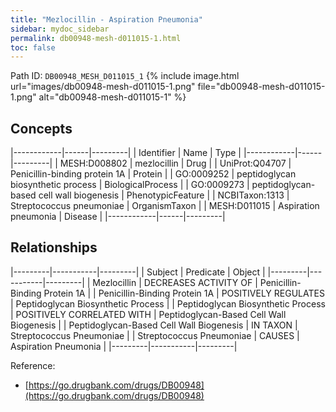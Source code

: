 ```yaml
---
title: "Mezlocillin - Aspiration Pneumonia"
sidebar: mydoc_sidebar
permalink: db00948-mesh-d011015-1.html
toc: false 
---
```



Path ID: `DB00948_MESH_D011015_1`
{% include image.html url="images/db00948-mesh-d011015-1.png" file="db00948-mesh-d011015-1.png" alt="db00948-mesh-d011015-1" %}

## Concepts

|------------|------|---------|
| Identifier | Name | Type    |
|------------|------|---------|
| MESH:D008802 | mezlocillin | Drug |
| UniProt:Q04707 | Penicillin-binding protein 1A | Protein |
| GO:0009252 | peptidoglycan biosynthetic process | BiologicalProcess |
| GO:0009273 | peptidoglycan-based cell wall biogenesis | PhenotypicFeature |
| NCBITaxon:1313 | Streptococcus pneumoniae | OrganismTaxon |
| MESH:D011015 | Aspiration pneumonia | Disease |
|------------|------|---------|

## Relationships

|---------|-----------|---------|
| Subject | Predicate | Object  |
|---------|-----------|---------|
| Mezlocillin | DECREASES ACTIVITY OF | Penicillin-Binding Protein 1A |
| Penicillin-Binding Protein 1A | POSITIVELY REGULATES | Peptidoglycan Biosynthetic Process |
| Peptidoglycan Biosynthetic Process | POSITIVELY CORRELATED WITH | Peptidoglycan-Based Cell Wall Biogenesis |
| Peptidoglycan-Based Cell Wall Biogenesis | IN TAXON | Streptococcus Pneumoniae |
| Streptococcus Pneumoniae | CAUSES | Aspiration Pneumonia |
|---------|-----------|---------|

Reference: 
  - [https://go.drugbank.com/drugs/DB00948](https://go.drugbank.com/drugs/DB00948)
